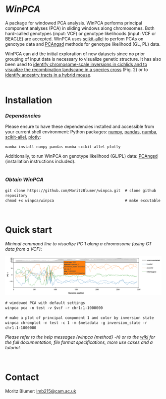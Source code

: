 
# _WinPCA_

A package for windowed PCA analysis.
WinPCA performs principal component analyses (PCA) in sliding windows along chromosomes. Both hard-called genotypes (input: VCF) or genotype likelihoods (input: VCF or BEAGLE) are accepted. WinPCA uses [scikit-allel](https://scikit-allel.readthedocs.io/en/stable/stats/decomposition.html?highlight=pca) to perfom PCAs on genotype data and [PCAngsd](https://github.com/Rosemeis/pcangsd) methods for genotype likelihood (GL, PL) data.

WinPCA can aid the initial exploration of new datasets since no prior grouping of input data is necessary to visualize genetic structure. It has also been used to [identify chromosome-scale inversions in cichlids and to visualize the recombination landscape in a species cross](https://www.biorxiv.org/content/10.1101/2024.07.28.605452v1.full) (Fig. 2) or to [identify ancestry tracts in a hybrid mouse](https://www.biorxiv.org/content/10.1101/2024.07.28.605452v1.full).
<br />
<br />


# Installation

### _Dependencies_
Please ensure to have these dependencies installed and accessible from your current shell environment: Python packages: [numpy](https://anaconda.org/anaconda/numpy), [pandas](https://anaconda.org/anaconda/pandas), [numba](https://anaconda.org/anaconda/numba), [scikit-allel](https://anaconda.org/conda-forge/scikit-allel), [plotly](https://anaconda.org/plotly/plotly):
```
mamba install numpy pandas numba scikit-allel plotly
```

Additionally, to run WinPCA on genotype likelihood (GL/PL) data: [PCAngsd](https://github.com/Rosemeis/pcangsd) (installation instructions included).
<br />
<br />

### _Obtain WinPCA_
```
git clone https://github.com/MoritzBlumer/winpca.git  # clone github repository
chmod +x winpca/winpca                                # make excutable
```
<br />

# Quick start
_Minimal command line to visualize PC 1 along a chromosome (using GT data from a VCF)_:
<br />


![example_pca_plot](assets/example.png)
```
# windowed PCA with default settings
winpca pca -n test -v $vcf -r chr1:1-1000000

# make a plot of principal component 1 and color by inversion state
winpca chromplot -n test -c 1 -m $metadata -g inversion_state -r chr1:1-1000000
```


_Please refer to the help messages (winpca {method} -h) or to the [wiki](https://github.com/MoritzBlumer/winpca/wiki) for the full documentation, file format specifications, more use cases and a tutorial._

<br />

# Contact

Moritz Blumer: lmb215@cam.ac.uk

